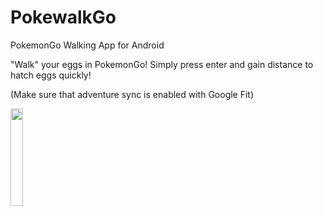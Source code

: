 # PokewalkGo

PokemonGo Walking App for Android

"Walk" your eggs in PokemonGo!
Simply press enter and gain distance to hatch eggs quickly!

(Make sure that adventure sync is enabled with Google Fit)

<img src="https://lh3.googleusercontent.com/pw/ACtC-3fXDms0hvAQkdJ8rMwVIgD3mUiqvdmvbfoZoI20eAG9EAS4iC-9kmjQdAakAotG2meIpQEqa3EBU3v3eppgEWZiNSijPsJJt0_WTEviSFaqFzACwM5Kfw0p4PzqSBofTVbhD0wq5sL3Cf5D-5X2MsP5=w522-h869-no?authuser=0" width="20%">
